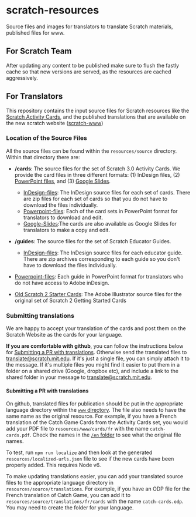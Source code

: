 # scratch-resources
Source files and images for translators to translate Scratch materials, published
files for www.

## For Scratch Team ##
After updating any content to be published make sure to flush the fastly cache so that new versions are served, as the resources are cached aggressively.

## For Translators ##
This repository contains the input source files for Scratch resources like the
[Scratch Activity Cards](https://resources.scratch.mit.edu/www/cards/en/scratch-cards-all.pdf),
and the published translations that are available on the new scratch website ([scratch-www](https://github.com/LLK/scratch-www))

### Location of the Source Files ###
All the source files can be found within the `resources/source` directory. Within that directory there are:
* **/cards**: The source files for the set of Scratch 3.0 Activity Cards. We provide the card files in three different formats: (1) InDesign files, (2) [PowerPoint files](https://github.com/LLK/scratch-resources/tree/master/resources/source/cards/Powerpoint-files), and (3) [Google Slides](https://drive.google.com/drive/folders/1dlxzQzsWqEdQpA9r7m0PZr_KnY0jA4D6). 

  * [InDesign-files](https://github.com/LLK/scratch-resources/tree/master/resources/source/cards/InDesign-files): The InDesign source files for each set of cards. There are zip files for each set of cards so that you do not have to download the files individually.
  * [Powerpoint-files](https://github.com/LLK/scratch-resources/tree/master/resources/source/cards/Powerpoint-files): Each of the card sets in PowerPoint format for translators to download and edit.
  * [Google-Slides](https://drive.google.com/drive/folders/1dlxzQzsWqEdQpA9r7m0PZr_KnY0jA4D6):The cards are also available as Google Slides for translators to make a copy and edit. 
  
* **/guides**: The source files for the set of Scratch Educator Guides.
  * [InDesign-files](https://github.com/LLK/scratch-resources/tree/master/resources/source/guides/InDesign-files): The InDesign source files for each educator guide. There are zip archives corresponding to each guide so you don't have to download the files individually.
* [Powerpoint-files](https://github.com/LLK/scratch-resources/tree/master/resources/source/guides/Powerpoint-files): Each guide in PowerPoint format for translators who do not have access to Adobe inDesign.
* [Old Scratch 2 Starter Cards](https://github.com/LLK/scratch-resources/tree/master/resources/source/cards-old-scratch2/older-starter-cards): The Adobe Illustrator source files for the original set of Scratch 2 Getting Started Cards

### Submitting translations ###
We are happy to accept your translation of the cards and post them on the Scratch Website as the cards for your language.

**If you are comfortable with github**, you can follow the instructions below for [Submitting a PR with translations](https://github.com/LLK/scratch-resources#submitting-a-pr-with-translations).
Otherwise send the translated files to translate@scratch.mit.edu. If it's just a single file, you can simply attach it to the message. If it's multiple files you might find it easier to put them in a folder on a shared drive (Google, dropbox etc), and include a link to the shared folder in your message to translate@scratch.mit.edu.

#### Submitting a PR with translations ####
On github, translated files for publication should be put in the appropriate language directory within the [`www` directory](https://github.com/LLK/scratch-resources/tree/master/resources/www). The file also needs to have the same name as the original resource. For example, if you have a French translation of the
Catch Game Cards from the Activity Cards set, you would add your PDF file to `resources/www/cards/fr` with the name `catch-cards.pdf`. Check the names in the [`/en` folder](https://github.com/LLK/scratch-resources/tree/master/resources/www/cards/en) to see what the original file names.

To test, run `npm run localize` and then look at the generated `resources/localized-urls.json` file to see if the new cards have been properly added. This requires Node v6.

To make updating translations easier, you can add your translated source files to the appropriate language directory in `resources/source/translations`. For example, if you have an ODP file for the French translation of Catch Game, you can add it to `resources/source/translations/fr/cards` with the name `catch-cards.odp`. You may need to create the folder for your language.
